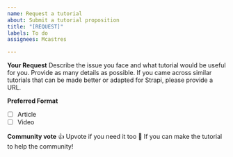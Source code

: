 ```yaml
---
name: Request a tutorial
about: Submit a tutorial proposition
title: "[REQUEST]"
labels: To do
assignees: Mcastres

---
```


**Your Request**
Describe the issue you face and what tutorial would be useful for you. Provide as many details as possible. If you came across similar tutorials that can be made better or adapted for Strapi, please provide a URL.

**Preferred Format**
- [ ] Article
- [ ] Video

**Community vote**
👍 Upvote if you need it too
🚀 If you can make the tutorial to help the community!
